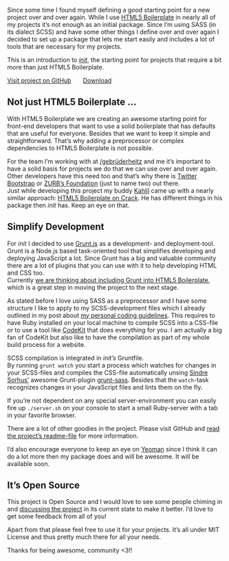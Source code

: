 
Since some time I found myself defining a good starting point for a new project over and over again. While I use <a href="http://html5boilerplate.com/">HTML5 Boilerplate</a> in nearly all of my projects it’s not enough as an initial package. Since I’m using SASS (in its dialect SCSS) and have some other things I define over and over again I decided to set up a package that lets me start easily and includes a lot of tools that are necessary for my projects.

This is an introduction to <a href="https://github.com/drublic/init"><em>init</em></a>, the starting point for projects that require a bit more than just HTML5 Boilerplate.

<a href="https://github.com/drublic/init" class="button">Visit project on GitHub</a> &nbsp;&nbsp;&nbsp;&nbsp;&nbsp; <a href="https://github.com/drublic/init/downloads" class="button">Download</a>

## Not just HTML5 Boilerplate …

With HTML5 Boilerplate we are creating an awesome starting point for front-end developers that want to use a solid boilerplate that has defaults that are useful for everyone. Besides that we want to keep it simple and straightforward. That’s why adding a preprocessor or complex dependencies to HTML5 Boilerplate is not possible.

For the team I’m working with at <a href="http://gebruederheitz.de/">/gebrüderheitz</a> and me it’s important to have a solid basis for projects we do that we can use over and over again. Other developers have this need too and that’s why there is <a href="http://twitter.github.com/bootstrap/">Twitter Bootstrap</a> or <a href="http://foundation.zurb.com/">ZURB’s Foundation</a> (just to name two) out there.<br>
Just while developing this project my buddy <a href="http://kahlil.co/">Kahlil</a> came up with a nearly similar approach: <a href="https://github.com/kahlil/h5bponcrack">HTML5 Boilerplate on Crack</a>. He has different things in his package then <em>init</em> has. Keep an eye on that.

## Simplify Development

For <em>init</em> I decided to use <a href="https://github.com/cowboy/grunt">Grunt.js</a> as a development- and deployment-tool. Grunt is a Node.js based task-oriented tool that simplifies developing and deploying JavaScript a lot. Since Grunt has a big and valuable community there are a lot of plugins that you can use with it to help developing HTML and CSS too.<br>
Currently <a href="https://github.com/h5bp/html5-boilerplate/pull/1140">we are thinking about including Grunt into HTML5 Boilerplate</a>, which is a great step in moving the project to the next stage.

As stated before I love using SASS as a preprocessor and I have some structure I like to apply to my SCSS-development files which I already outlined in my post about <a href="https://hansreinl.de/archive/my-coding-style-and-guidelines/">my personal coding guidelines</a>. This requires to have Ruby installed on your local machine to compile SCSS into a CSS-file or to use a tool like <a href="http://incident57.com/codekit/">CodeKit</a> that does everything for you. I am actually a big fan of CodeKit but also like to have the compilation as part of my whole build process for a website.

SCSS compilation is integrated in <em>init’s</em> Gruntfile.<br>
By running <code>grunt watch</code> you start a process which watches for changes in your SCSS-files and compiles the CSS-file automatically unsing <a href="https://twitter.com/sindresorhus">Sindre Sorhus’</a> awesome Grunt-plugin <a href="https://github.com/sindresorhus/grunt-sass">grunt-sass</a>. Besides that the <code>watch</code>-task recognizes changes in your JavaScript files and lints them on the fly.

If you’re not dependent on any special server-environment you can easily fire up <code>./server.sh</code> on your console to start a small Ruby-server with a tab in your favorite browser.

There are a lot of other goodies in the project. Please visit GitHub and <a href="https://github.com/drublic/init#readme">read the project’s readme-file</a> for more information.

I’d also encourage everyone to keep an eye on <a href="http://yeoman.io/">Yeoman</a> since I think it can do a lot more then my package does and will be awesome. It will be available soon.

## It’s Open Source

This project is Open Source and I would love to see some people chiming in and <a href="https://github.com/drublic/init/issues">discussing the project</a> in its current state to make it better. I’d love to get some feedback from all of you!

Apart from that please feel free to use it for your projects. It’s all under MIT License and thus pretty much there for all your needs.

Thanks for being awesome, community &lt;3!!
